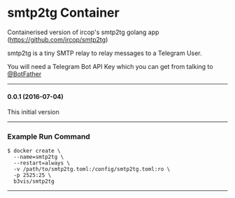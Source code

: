 # smtp2tg Container

Containerised version of ircop's smtp2tg golang app (https://github.com/ircop/smtp2tg)

smtp2tg is a tiny SMTP relay to relay messages to a Telegram User.

You will need a Telegram Bot API Key which you can get from talking to [@BotFather](https://telegram.me/BotFather)

---
#### 0.0.1 (2016-07-04)

This initial version

---

### Example Run Command

    $ docker create \
      --name=smtp2tg \
      --restart=always \
      -v /path/to/smtp2tg.toml:/config/smtp2tg.toml:ro \
      -p 2525:25 \
      b3vis/smtp2tg



---
